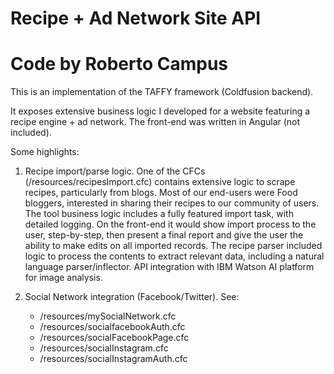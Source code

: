 # Recipe + Ad Network Site API 
# Code by Roberto Campus

This is an implementation of the TAFFY framework (Coldfusion backend).

It exposes extensive business logic I developed for a website featuring a recipe engine + ad network. The front-end was written in Angular (not included).

Some highlights:

1) Recipe import/parse logic. One of the CFCs (/resources/recipesImport.cfc) contains extensive logic to scrape recipes, particularly from blogs. Most of our end-users were Food bloggers, interested in sharing their recipes to our community of users. The tool business logic includes a fully featured import task, with detailed logging. On the front-end it would show import process to the user, step-by-step, then present a final report and give the user the ability to make edits on all imported records. The recipe parser included logic to process the contents to extract relevant data, including a natural language parser/inflector. API integration with IBM Watson AI platform for image analysis.

2) Social Network integration (Facebook/Twitter). See:
	* /resources/mySocialNetwork.cfc
	* /resources/socialfacebookAuth.cfc
	* /resources/socialFacebookPage.cfc
	* /resources/socialInstagram.cfc
	* /resources/socialInstagramAuth.cfc
